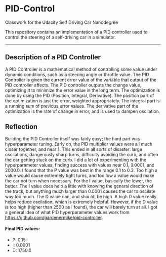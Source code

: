 # PID-Control
Classwork for the Udacity Self Driving Car Nanodegree

This repository contains an implementation of a PID controller used to control the steering of a self-driving car in a simulator.

---

## Description of a PID Controller
A PID Controller is a mathematical method of controlling some value under dynamic conditions, such as a steering angle or throttle value. The PID Controller is given the current error value of the variable that output of the PID controller affects. The PID controller outputs the change value, optimizing it to minimize the error value in the long term. The optimization is done by using the PID (Position, Integral, Derivative). The position part of the optimization is just the error, weighted appropriately. The integral part is a running sum of previous error values. The derivative part of the optimization is the rate of change in error, and is used to dampen oscilation.

## Reflection
  Building the PID Controller itself was fairly easy; the hard part was hyperparameter tuning. Early on, the PID multiplier values were all much closer together, and near 1. This ended in all sorts of disaster: large oscilations, dangerously sharp turns, difficulty avoiding the curb, and often the car getting stuck on the curb. I did a lot of experimenting with the hyperparameter values, finding success with values near 0.1, 0.0001, and 2000.0. I found that the P value was best in the range 0.1 to 0.2. Too high a value would cause extremely tight turns, and too low a value would make the car not turn when necessary. For the I value, basically the lower, the better. The I value does help a little with knowing the general direction of the track, but anything much larger than 0.0001 causes the car to oscilate way too much. The D value can, and should, be high. A high D value really helps reduce oscilation, which is extremely helpful. However, if the D value is too high (higher than 2500 as I found), the car will barely turn at all. I got a general idea of what PID hyperparameter values work from https://github.com/gardenermike/pid-controller.
  
  #### Final PID values:
  
  * P: 0.15
  * I: 0.0001
  * D: 1750.0
  
